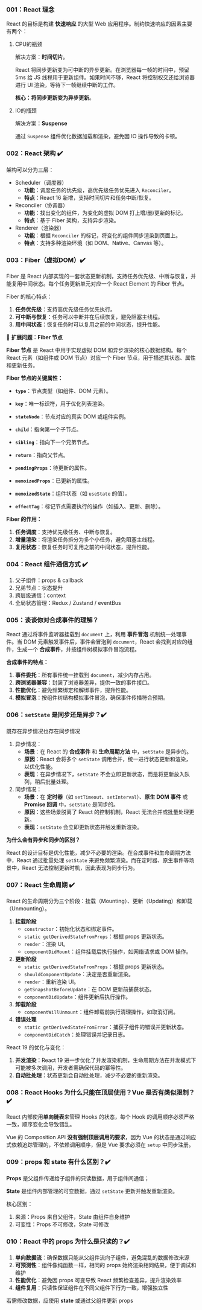 ### 001：React 理念

React 的目标是构建 **快速响应** 的大型 Web 应用程序。制约快速响应的因素主要有两个：

1. CPU的瓶颈

   解决方案：**时间切片**。

   React 将同步更新变为可中断的异步更新。在浏览器每一帧的时间中，预留 5ms 给 JS 线程用于更新组件。如果时间不够，React 将控制权交还给浏览器进行 UI 渲染，等待下一帧继续中断的工作。

   **核心：将同步更新变为异步更新**。

2. IO的瓶颈

   解决方案：**Suspense**
   
   通过 `Suspense` 组件优化数据加载和渲染，避免因 IO 操作导致的卡顿。

### 002：React 架构 ✔️

架构可以分为三层：

- Scheduler（调度器）
  - **功能**：调度任务的优先级，高优先级任务优先进入 `Reconciler`。
  - **特点**：React 16 新增，支持时间切片和任务中断/恢复。
- Reconciler（协调器）
  - **功能**：找出变化的组件，为变化的虚拟 DOM 打上增/删/更新的标记。
  - **特点**：基于 Fiber 架构，支持异步渲染。
- Renderer（渲染器）
  - **功能**：根据 `Reconciler` 的标记，将变化的组件同步渲染到页面上。
  - **特点**：支持多种渲染环境（如 DOM、Native、Canvas 等）。

### 003：Fiber（虚拟DOM）✔️

Fiber 是 React 内部实现的一套状态更新机制，支持任务优先级、中断与恢复，并能复用中间状态。每个任务更新单元对应一个 React Element 的 Fiber 节点。

Fiber 的核心特点：

1. **任务优先级**：支持高优先级任务优先执行。
2. **可中断与恢复**：任务可以中断并在后续恢复，避免阻塞主线程。
3. **用中间状态**：恢复任务时可以复用之前的中间状态，提升性能。

📖 **扩展问题：Fiber 节点**

**Fiber 节点** 是 React 中用于实现虚拟 DOM 和异步渲染的核心数据结构。每个 React 元素（如组件或 DOM 节点）对应一个 Fiber 节点，用于描述其状态、属性和更新任务。

**Fiber 节点的关键属性：**

- **`type`**：节点类型（如组件、DOM 元素）。

- **`key`**：唯一标识符，用于优化列表渲染。

- **`stateNode`**：节点对应的真实 DOM 或组件实例。

- **`child`**：指向第一个子节点。

- **`sibling`**：指向下一个兄弟节点。

- **`return`**：指向父节点。

- **`pendingProps`**：待更新的属性。

- **`memoizedProps`**：已更新的属性。

- **`memoizedState`**：组件状态（如 `useState` 的值）。

- **`effectTag`**：标记节点需要执行的操作（如插入、更新、删除）。

**Fiber 的作用：**

1. **任务调度**：支持优先级任务、中断与恢复。
2. **增量渲染**：将渲染任务拆分为多个小任务，避免阻塞主线程。
3. **复用状态**：恢复任务时可复用之前的中间状态，提升性能。

### 004：React 组件通信方式 ✔️

1. 父子组件：props & callback
2. 兄弟节点：状态提升
3. 跨层级通信：context
4. 全局状态管理：Redux /  Zustand  / eventBus

### 005：谈谈你对合成事件的理解？

React 通过将事件监听器挂载到 `document` 上，利用 **事件冒泡** 机制统一处理事件。当 DOM 元素触发事件后，事件会冒泡到 `document`，React 会找到对应的组件，生成一个 **合成事件**，并按组件树模拟事件冒泡流程。

**合成事件的特点：**

1. **事件委托**：所有事件统一挂载到 `document`，减少内存占用。
2. **跨浏览器兼容**：封装了浏览器差异，提供一致的事件接口。
3. **性能优化**：避免频繁绑定和解绑事件，提升性能。
4. **模拟冒泡**：按组件树结构模拟事件冒泡，确保事件传播符合预期。

### 006：`setState` 是同步还是异步？✔️

既存在异步情况也存在同步情况

1. 异步情况：
   - **场景**：在 React 的 **合成事件** 和 **生命周期方法** 中，`setState` 是异步的。
   - **原因**：React 会将多个 `setState` 调用合并，统一进行状态更新和渲染，以优化性能。
   - **表现**：在异步情况下，`setState` 不会立即更新状态，而是将更新放入队列，稍后批量处理。
2. 同步情况：
   - **场景**：在 **定时器**（如 `setTimeout`、`setInterval`）、**原生 DOM 事件** 或 **Promise 回调** 中，`setState` 是同步的。
   - **原因**：这些场景脱离了 React 的控制机制，React 无法合并或批量处理更新。
   - **表现**：`setState` 会立即更新状态并触发重新渲染。

**为什么会有异步和同步的区别？**

React 的设计目标是优化性能，减少不必要的渲染。在合成事件和生命周期方法中，React 通过批量处理 `setState` 来避免频繁渲染。而在定时器、原生事件等场景中，React 无法控制更新时机，因此表现为同步行为。

### 007：React 生命周期 ✔️

React 的生命周期分为三个阶段：挂载（Mounting）、更新（Updating）和卸载（Unmounting）。

1. **挂载阶段**
   - `constructor`：初始化状态和绑定事件。
   - `static getDerivedStateFromProps`：根据 props 更新状态。
   - `render`：渲染 UI。
   - `componentDidMount`：组件挂载后执行操作，如网络请求或 DOM 操作。
2. **更新阶段**
   - `static getDerivedStateFromProps`：根据 props 更新状态。
   - `shouldComponentUpdate`：决定是否重新渲染。
   - `render`：重新渲染 UI。
   - `getSnapshotBeforeUpdate`：在 DOM 更新前捕获状态。
   - `componentDidUpdate`：组件更新后执行操作。
3. **卸载阶段**
   - `componentWillUnmount`：组件卸载前执行清理操作，如取消订阅。
4. **错误处理**
   - `static getDerivedStateFromError`：捕获子组件的错误并更新状态。
   - `componentDidCatch`：处理错误并记录日志。

React 19 的优化与变化：

1. **并发渲染**：React 19 进一步优化了并发渲染机制，生命周期方法在并发模式下可能被多次调用，开发者需确保代码的幂等性。
2. **自动批处理**：状态更新会自动批处理，减少不必要的重新渲染。

### 008：React Hooks 为什么只能在顶层使用？Vue 是否有类似限制？✔️

React 内部使用**单向链表**来管理 Hooks 的状态，每个 Hook 的调用顺序必须严格一致，顺序变化会导致错乱。

Vue 的 Composition API **没有强制顶层调用的要求**，因为 Vue 的状态是通过响应式依赖追踪管理的，不依赖调用顺序，但是 Vue 要求必须在 `setup` 中同步注册。

### 009：props 和 state 有什么区别？✔️

**Props** 是父组件传递给子组件的只读数据，用于组件间通信；

**State** 是组件内部管理的可变数据，通过 `setState` 更新并触发重新渲染。

核心区别：

1. 来源：Props 来自父组件，State 由组件自身维护
2. 可变性：Props 不可修改，State 可修改

### 010：React 中的 props 为什么是只读的？✔️

1. **单向数据流**：确保数据只能从父组件流向子组件，避免混乱的数据修改来源
2. **可预测性**：组件像纯函数一样，相同的 props 始终渲染相同结果，便于调试和维护
3. **性能优化**：避免因 props 可变导致 React 频繁检查差异，提升渲染效率
4. **组件复用**：只读性保证组件在不同父组件下行为一致，增强独立性

若需修改数据，应使用 **state** 或通过父组件更新 props

